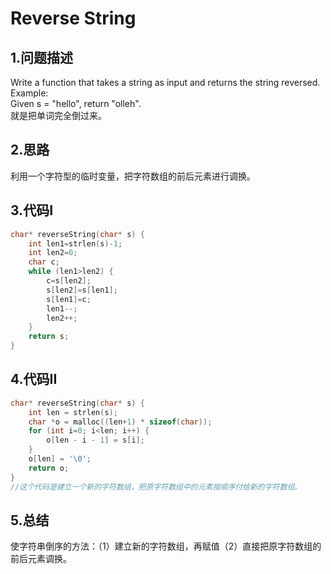Reverse String
=======

1.问题描述
---------

Write a function that takes a string as input and returns the string reversed.<br>
Example:<br>
Given s = "hello", return "olleh". <br>
就是把单词完全倒过来。

2.思路
-----

利用一个字符型的临时变量，把字符数组的前后元素进行调换。

3.代码I
------

```c
char* reverseString(char* s) {
    int len1=strlen(s)-1;
    int len2=0;
    char c;
    while (len1>len2) {
        c=s[len2];
        s[len2]=s[len1];
        s[len1]=c;
        len1--;
        len2++;
    }
    return s;
}
```

4.代码II
------

```c
char* reverseString(char* s) {
    int len = strlen(s);
    char *o = malloc((len+1) * sizeof(char));
    for (int i=0; i<len; i++) {
        o[len - i - 1] = s[i];
    }
    o[len] = '\0';
    return o;
}
//这个代码是建立一个新的字符数组，把原字符数组中的元素按顺序付给新的字符数组。
```

5.总结
----

使字符串倒序的方法：（1）建立新的字符数组，再赋值（2）直接把原字符数组的前后元素调换。
